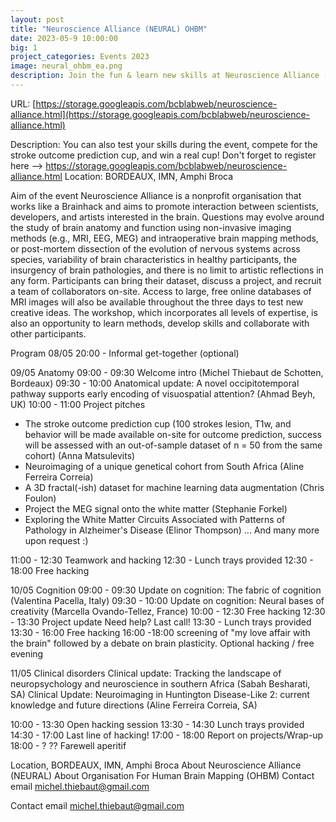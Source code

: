 ```yaml
---
layout: post
title: "Neuroscience Alliance (NEURAL) OHBM"
date: 2023-05-9 10:00:00
big: 1
project_categories: Events 2023
image: neural_ohbm_ea.png
description: Join the fun & learn new skills at Neuroscience Alliance (NEURAL) - an OHBM chapter (9-11.05.23)!
---
```


URL: [https://storage.googleapis.com/bcblabweb/neuroscience-alliance.html](https://storage.googleapis.com/bcblabweb/neuroscience-alliance.html)

Description: You can also test your skills during the event, compete for the stroke outcome prediction cup, and win a real cup!
Don't forget to register here --> https://storage.googleapis.com/bcblabweb/neuroscience-alliance.html 
Location: BORDEAUX, IMN, Amphi Broca

Aim of the event
Neuroscience Alliance is a nonprofit organisation that works like a Brainhack and aims to promote interaction between scientists, developers, and artists interested in the brain. Questions may evolve around the study of brain anatomy and function using non-invasive imaging methods (e.g., MRI, EEG, MEG) and intraoperative brain mapping methods, or post-mortem dissection of the evolution of nervous systems across species, variability of brain characteristics in healthy participants, the insurgency of brain pathologies, and there is no limit to artistic reflections in any form.
Participants can bring their dataset, discuss a project, and recruit a team of collaborators on-site. Access to large, free online databases of MRI images will also be available throughout the three days to test new creative ideas.
The workshop, which incorporates all levels of expertise, is also an opportunity to learn methods, develop skills and collaborate with other participants.

Program
08/05
20:00 - Informal get-together (optional)
 
09/05 Anatomy
09:00 - 09:30 Welcome intro (Michel Thiebaut de Schotten, Bordeaux)
09:30 - 10:00 Anatomical update: A novel occipitotemporal pathway supports early encoding of visuospatial attention? (Ahmad Beyh, UK)
10:00 - 11:00 Project pitches
- The stroke outcome prediction cup (100 strokes lesion, T1w, and behavior will be made available on-site for outcome prediction, success will be assessed with  an out-of-sample dataset of n = 50 from the same cohort) (Anna Matsulevits)
- Neuroimaging of a unique genetical cohort from South Africa  (Aline Ferreira Correia)
- A 3D fractal(-ish) dataset for machine learning data augmentation (Chris Foulon)
- Project the MEG signal onto the white matter (Stephanie Forkel)
- Exploring the White Matter Circuits Associated with Patterns of Pathology in Alzheimer's Disease (Elinor Thompson)
... And many more upon request :)

11:00 - 12:30 Teamwork and hacking
12:30 - Lunch trays provided
12:30 - 18:00 Free hacking

10/05 Cognition
09:00 - 09:30 Update on cognition: The fabric of cognition (Valentina Pacella, Italy)
09:30 - 10:00 Update on cognition: Neural bases of creativity (Marcella Ovando-Tellez, France)
10:00 - 12:30 Free hacking
12:30 - 13:30 Project update Need help? Last call!
13:30 - Lunch trays provided
13:30 - 16:00 Free hacking
16:00 -18:00 screening of "my love affair with the brain" followed by a debate on brain plasticity.
Optional hacking / free evening
 
11/05 Clinical disorders
Clinical update: Tracking the landscape of neuropsychology and neuroscience in southern Africa (Sabah Besharati, SA)
Clinical Update: Neuroimaging in Huntington Disease-Like 2: current knowledge and future directions (Aline Ferreira Correia, SA)

10:00 - 13:30 Open hacking session
13:30 - 14:30 Lunch trays provided
14:30 - 17:00 Last line of hacking!
17:00 - 18:00 Report on projects/Wrap-up
18:00 - ? ??      Farewell aperitif

Location, BORDEAUX, IMN, Amphi Broca
About Neuroscience Alliance (NEURAL)
About Organisation For Human Brain Mapping (OHBM)
Contact email michel.thiebaut@gmail.com

Contact email michel.thiebaut@gmail.com
